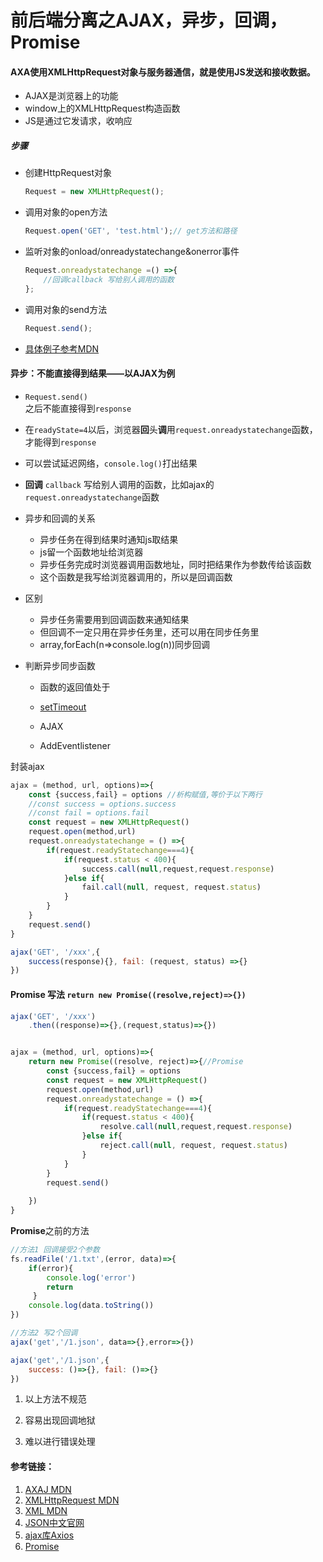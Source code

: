 # 前后端分离之AJAX，异步，回调，Promise



#### AXA使用XMLHttpRequest对象与服务器通信，就是使用JS发送和接收数据。

- AJAX是浏览器上的功能
- window上的XMLHttpRequest构造函数
- JS是通过它发请求，收响应



##### 步骤

- 创建HttpRequest对象

  ```js
  Request = new XMLHttpRequest();
  ```

- 调用对象的open方法

  ```js
  Request.open('GET', 'test.html');// get方法和路径
  ```

- 监听对象的onload/onreadystatechange&onerror事件

  ```js
  Request.onreadystatechange =() =>{
      //回调callback 写给别人调用的函数
  };
  ```

- 调用对象的send方法

  ```js
  Request.send();
  ```

- [具体例子参考MDN](https://developer.mozilla.org/zh-CN/docs/Web/Guide/AJAX/Getting_Started#step_3_%E2%80%93_%E4%B8%80%E4%B8%AA%E7%AE%80%E5%8D%95%E7%9A%84%E4%BE%8B%E5%AD%90)

  

#### 异步：不能直接得到结果——**以AJAX为例**

- <code>Request.send() </code>之后不能直接得到<code>response</code>

- 在<code>readyState=4</code>以后，浏览器**回**头**调**用<code>request.onreadystatechange</code>函数，才能得到<code>response</code>

- 可以尝试延迟网络，<code>console.log()</code>打出结果

- **回调** <code>callback</code>   写给别人调用的函数，比如ajax的<code>request.onreadystatechange</code>函数

- 异步和回调的关系

  - 异步任务在得到结果时通知js取结果
  - js留一个函数地址给浏览器
  - 异步任务完成时浏览器调用函数地址，同时把结果作为参数传给该函数
  - 这个函数是我写给浏览器调用的，所以是回调函数

- 区别

  - 异步任务需要用到回调函数来通知结果
  - 但回调不一定只用在异步任务里，还可以用在同步任务里
  - array,forEach(n=>console.log(n))同步回调

- 判断异步同步函数

  - 函数的返回值处于

  - [setTimeout]()
  - AJAX
  - AddEventlistener

  

封装ajax

```js
ajax = (method, url, options)=>{
    const {success,fail} = options //析构赋值,等价于以下两行
    //const success = options.success
    //const fail = options.fail
    const request = new XMLHttpRequest()
    request.open(method,url)
    request.onreadystatechange = () =>{
        if(request.readyStatechange===4){
            if(request.status < 400){
                success.call(null,request,request.response)
            }else if{
                fail.call(null, request, request.status)
            }
        }
    }
    request.send()
}

ajax('GET', '/xxx',{
    success(response){}, fail: (request, status) =>{}
})
```

#### Promise 写法 <code>return new Promise((resolve,reject)=>{})</code>

```js
ajax('GET', '/xxx')
    .then((response)=>{},(request,status)=>{})


ajax = (method, url, options)=>{
    return new Promise((resolve, reject)=>{//Promise
        const {success,fail} = options
        const request = new XMLHttpRequest()
        request.open(method,url)
        request.onreadystatechange = () =>{
            if(request.readyStatechange===4){
                if(request.status < 400){
                    resolve.call(null,request,request.response)
                }else if{
                    reject.call(null, request, request.status)
                }
            }
        }
        request.send()
        
    })
}

```

**Promise**之前的方法

```js
//方法1 回调接受2个参数
fs.readFile('/1.txt',(error, data)=>{
    if(error){
        console.log('error')
        return 
     }
    console.log(data.toString())
})

//方法2 写2个回调
ajax('get','/1.json', data=>{},error=>{})

ajax('get','/1.json',{
    success: ()=>{}, fail: ()=>{}
})
```

1.  以上方法不规范

2. 容易出现回调地狱

3. 难以进行错误处理

   

#### 参考链接：

1. [AXAJ  MDN](https://developer.mozilla.org/zh-CN/docs/Web/Guide/AJAX/Getting_Started)
2. [XMLHttpRequest  MDN](https://developer.mozilla.org/en-US/DOM/XMLHttpRequest)
3. [XML MDN](https://developer.mozilla.org/zh-CN/docs/Web/XML/XML_Introduction)
4. [JSON中文官网](http://json.org/json-zh.html)
5. [ajax库Axios](https://juejin.cn/post/6844903569745788941)
6. [Promise](https://developer.mozilla.org/zh-CN/docs/Web/JavaScript/Reference/Global_Objects/Promise)

